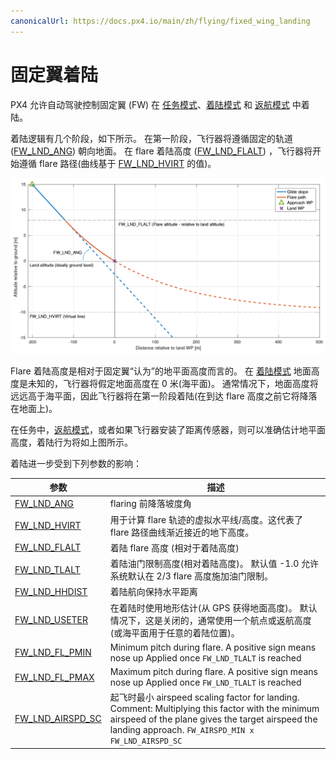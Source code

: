 ```yaml
---
canonicalUrl: https://docs.px4.io/main/zh/flying/fixed_wing_landing
---
```


# 固定翼着陆

PX4 允许自动驾驶控制固定翼 (FW) 在 [任务模式](../flying/missions.md)、[着陆模式](../flight_modes/land.md) 和 [返航模式](../flight_modes/return.md) 中着陆。

着陆逻辑有几个阶段，如下所示。 在第一阶段，飞行器将遵循固定的轨道 ([FW_LND_ANG](#FW_LND_ANG)) 朝向地面。 在 flare 着陆高度 ([FW_LND_FLALT](#FW_LND_FLALT)) ，飞行器将开始遵循 flare 路径(曲线基于 [FW_LND_HVIRT](#FW_LND_HVIRT) 的值)。

![Fixed Wing - Landing Path](../../assets/flying/fw_landing_path.png)

Flare 着陆高度是相对于固定翼“认为”的地平面高度而言的。 在 [着陆模式](../flight_modes/land.md) 地面高度是未知的，飞行器将假定地面高度在 0 米(海平面)。 通常情况下，地面高度将远远高于海平面，因此飞行器将在第一阶段着陆(在到达 flare 高度之前它将降落在地面上)。

在任务中，[返航模式](../flight_modes/return.md)，或者如果飞行器安装了距离传感器，则可以准确估计地平面高度，着陆行为将如上图所示。

着陆进一步受到下列参数的影响：

| 参数                                                                                                        | 描述                                                                                                                                                                                                    |
| --------------------------------------------------------------------------------------------------------- | ----------------------------------------------------------------------------------------------------------------------------------------------------------------------------------------------------- |
| <span id="FW_LND_ANG"></span>[FW_LND_ANG](../advanced_config/parameter_reference.md#FW_LND_ANG)             | flaring 前降落坡度角                                                                                                                                                                                        |
| <span id="FW_LND_HVIRT"></span>[FW_LND_HVIRT](../advanced_config/parameter_reference.md#FW_LND_HVIRT)         | 用于计算 flare 轨迹的虚拟水平线/高度。这代表了 flare 路径曲线渐近接近的地下高度。                                                                                                                                                      |
| <span id="FW_LND_FLALT"></span>[FW_LND_FLALT](../advanced_config/parameter_reference.md#FW_LND_FLALT)         | 着陆 flare 高度 (相对于着陆高度)                                                                                                                                                                                 |
| <span id="FW_LND_TLALT"></span>[FW_LND_TLALT](../advanced_config/parameter_reference.md#FW_LND_TLALT)         | 着陆油门限制高度(相对着陆高度)。 默认值 -1.0 允许系统默认在 2/3 flare 高度施加油门限制。                                                                                                                                                |
| <span id="FW_LND_HHDIST"></span>[FW_LND_HHDIST](../advanced_config/parameter_reference.md#FW_LND_HHDIST)       | 着陆航向保持水平距离                                                                                                                                                                                            |
| <span id="FW_LND_USETER"></span>[FW_LND_USETER](../advanced_config/parameter_reference.md#FW_LND_USETER)       | 在着陆时使用地形估计(从 GPS 获得地面高度)。 默认情况下，这是关闭的，通常使用一个航点或返航高度(或海平面用于任意的着陆位置)。                                                                                                                                   |
| <span id="FW_LND_FL_PMIN"></span>[FW_LND_FL_PMIN](../advanced_config/parameter_reference.md#FW_LND_FL_PMIN)     | Minimum pitch during flare. A positive sign means nose up Applied once `FW_LND_TLALT` is reached                                                                                                      |
| <span id="FW_LND_FL_PMAX"></span>[FW_LND_FL_PMAX](../advanced_config/parameter_reference.md#FW_LND_FL_PMAX)     | Maximum pitch during flare. A positive sign means nose up Applied once `FW_LND_TLALT` is reached                                                                                                      |
| <span id="FW_LND_AIRSPD_SC"></span>[FW_LND_AIRSPD_SC](../advanced_config/parameter_reference.md#FW_LND_AIRSPD_SC) | 起飞时最小 airspeed scaling factor for landing. Comment: Multiplying this factor with the minimum airspeed of the plane gives the target airspeed the landing approach. `FW_AIRSPD_MIN x FW_LND_AIRSPD_SC` |